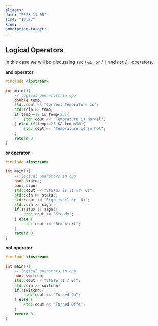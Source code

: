 ```yaml
---
aliases: 
date: "2023-11-08"
time: "10:27"
kind: 
annotation-target:
---
```

## Logical Operators

In this case we will be discussing `and` / `&&` , `or` / `|` and `not` / `!` operators.

**and operator**
```cpp
#include <iostream>

int main(){
    // logical operators in cpp
    double temp;
    std::cout << "Current Temprature is";
    std::cin >> temp;
    if(temp>=10 && temp<25){
        std::cout << "Temprature is Normal";
    } else if(temp>=25 && temp<50){
        std::cout << "Temprature is so hot";
    }
    return 0;
}
```

**or operator**

```cpp
#include <iostream>

int main(){
    // logical operators in cpp
    bool status;
    bool sign;
    std::cout << "Status is (1 or  0)";
    std::cin >> status;
    std::cout << "Sign is (1 or  0)";
    std::cin >> sign;
    if(status || sign){
        std::cout << "Steady";
    } else {
        std::cout << "Red Alert";
    }
    return 0;
}
```

**not operator**

```cpp
#include <iostream>

int main(){
    // logical operators in cpp
    bool switchh;
    std::cout << "State (1 / 0)";
    std::cin >> switchh;
    if(!switchh){
        std::cout << "Turned On";
    } else {
        std::cout << "Turned Offs";
    }
    return 0;
}
```